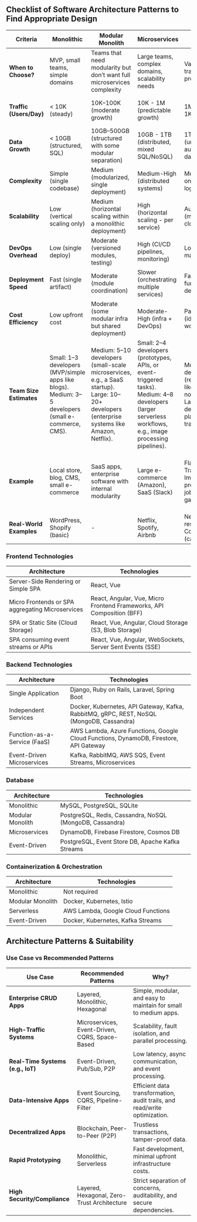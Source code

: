 ## Checklist of Software Architecture Patterns to Find Appropriate Design

| Criteria                 | Monolithic | Modular Monolith | Microservices | Serverless | Event-Driven |
|--------------------------|------------|------------------|---------------|------------|--------------|
| **When to Choose?** | MVP, small teams, simple domains | Teams that need modularity but don’t want full microservices complexity | Large teams, complex domains, scalability needs | Variable/sporadic traffic, rapid prototyping | Real-time processing, async workflows |
| **Traffic (Users/Day)** | < 10K (steady) | 10K–100K (moderate growth) | 10K - 1M (predictable growth) | 1M+ (variable: 1K–1M+ spikes) | 1M+ (high concurrency, e.g., IoT, trading) |
| **Data Growth** | < 10GB (structured, SQL) | 10GB–500GB (structured with some modular separation) | 10GB - 1TB (distributed, mixed SQL/NoSQL) | 1TB+ (unpredictable: auto-scaling databases) | 1TB+ (high velocity: streaming data, logs, events) |
| **Complexity** | Simple (single codebase) | Medium (modularized, single deployment) | Medium-High (distributed systems) | Medium (focus on business logic) | High (event choreography, message brokers) |
| **Scalability** | Low (vertical scaling only) | Medium (horizontal scaling within a monolithic deployment) | High (horizontal scaling - per service) | Auto-Scales (managed by cloud provider) | High (async, decoupled services) |
| **DevOps Overhead** | Low (single deploy) | Moderate (versioned modules, testing) | High (CI/CD pipelines, monitoring) | Low (no server management) | Medium-High (message brokers, event sourcing) |
| **Deployment Speed** | Fast (single artifact) | Moderate (module coordination) | Slower (orchestrating multiple services) | Fast (per-function deployment) | Moderate (event schema management) |
| **Cost Efficiency** | Low upfront cost | Moderate (some modular infra but shared deployment) | Moderate-High (infra + DevOps) | Pay-per-use (ideal for spiky workloads) | Moderate-High (event broker costs) |
| **Team Size Estimates** | Small: 1–3 developers (MVP/simple apps like blogs). Medium: 3–5 developers (small e-commerce, CMS). | Medium: 5–10 developers (small-scale microservices, e.g., a SaaS startup). Large: 10–20+ developers (enterprise systems like Amazon, Netflix). | Small: 2–4 developers (prototypes, APIs, or event-triggered tasks). Medium: 4–8 developers (larger serverless workflows, e.g., image processing pipelines). | Medium: 5–8 developers (real-time apps like chat or notifications). Large: 8–15+ developers (IoT platforms, stock trading systems). |
| **Example** | Local store, blog, CMS, small e-commerce | SaaS apps, enterprise software with internal modularity | Large e-commerce (Amazon), SaaS (Slack) | Flash sales, Traffic spikes, Image processing, Cron jobs, API gateways | Real-time stock updates, Real-time analytics (Uber), IoT (Smart Homes) |
| **Real-World Examples** | WordPress, Shopify (basic) | - | Netflix, Spotify, Airbnb | Netflix (image resizing), Coca-Cola (campaigns) | LinkedIn (notifications), Robinhood (trading) |

### Frontend Technologies

| Architecture | Technologies |
|-------------|-------------|
| Server-Side Rendering or Simple SPA | React, Vue |
| Micro Frontends or SPA aggregating Microservices | React, Angular, Vue, Micro Frontend Frameworks, API Composition (BFF) |
| SPA or Static Site (Cloud Storage) | React, Vue, Angular, Cloud Storage (S3, Blob Storage) |
| SPA consuming event streams or APIs | React, Vue, Angular, WebSockets, Server Sent Events (SSE) |

### Backend Technologies

| Architecture | Technologies |
|-------------|-------------|
| Single Application | Django, Ruby on Rails, Laravel, Spring Boot |
| Independent Services | Docker, Kubernetes, API Gateway, Kafka, RabbitMQ, gRPC, REST, NoSQL (MongoDB, Cassandra) |
| Function-as-a-Service (FaaS) | AWS Lambda, Azure Functions, Google Cloud Functions, DynamoDB, Firestore, API Gateway |
| Event-Driven Microservices | Kafka, RabbitMQ, AWS SQS, Event Streams, Microservices |

### Database

| Architecture | Technologies |
|-------------|-------------|
| Monolithic | MySQL, PostgreSQL, SQLite |
| Modular Monolith | PostgreSQL, Redis, Cassandra, NoSQL (MongoDB, Cassandra) |
| Microservices | DynamoDB, Firebase Firestore, Cosmos DB |
| Event-Driven | PostgreSQL, Event Store DB, Apache Kafka Streams |

### Containerization & Orchestration

| Architecture | Technologies |
|-------------|-------------|
| Monolithic | Not required |
| Modular Monolith | Docker, Kubernetes, Istio |
| Serverless | AWS Lambda, Google Cloud Functions |
| Event-Driven | Docker, Kubernetes, Kafka Streams |

## Architecture Patterns & Suitability

### Use Case vs Recommended Patterns

| Use Case | Recommended Patterns | Why? |
|----------|----------------------|------|
| **Enterprise CRUD Apps** | Layered, Monolithic, Hexagonal | Simple, modular, and easy to maintain for small to medium apps. |
| **High-Traffic Systems** | Microservices, Event-Driven, CQRS, Space-Based | Scalability, fault isolation, and parallel processing. |
| **Real-Time Systems (e.g., IoT)** | Event-Driven, Pub/Sub, P2P | Low latency, async communication, and event processing. |
| **Data-Intensive Apps** | Event Sourcing, CQRS, Pipeline-Filter | Efficient data transformation, audit trails, and read/write optimization. |
| **Decentralized Apps** | Blockchain, Peer-to-Peer (P2P) | Trustless transactions, tamper-proof data. |
| **Rapid Prototyping** | Monolithic, Serverless | Fast development, minimal upfront infrastructure costs. |
| **High Security/Compliance** | Layered, Hexagonal, Zero-Trust Architecture | Strict separation of concerns, auditability, and secure dependencies. |

